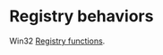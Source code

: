 # Registry behaviors

Win32 [Registry functions](https://learn.microsoft.com/en-us/windows/win32/sysinfo/registry-functions).